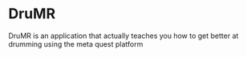 # DruMR
DruMR is an application that actually teaches you how to get better at drumming using the meta quest platform
